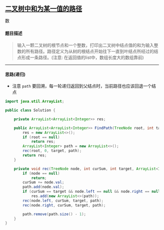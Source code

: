 ## [二叉树中和为某一值的路径](https://www.nowcoder.com/practice/b736e784e3e34731af99065031301bca)

<code style="color: var(--vscode-textPreformat-foreground); font-family: Menlo, Monaco, Consolas, &quot;Droid Sans Mono&quot;, &quot;Courier New&quot;, monospace, &quot;Droid Sans Fallback&quot;; font-size: 14px; line-height: 19px;">数</code>

#### 题目描述

> 输入一颗二叉树的根节点和一个整数，打印出二叉树中结点值的和为输入整数的所有路径。路径定义为从树的根结点开始往下一直到叶结点所经过的结点形成一条路径。(注意: 在返回值的list中，数组长度大的数组靠前)

----

#### 思路(递归)
* 注意 `path` 要回溯，每一轮递归返回到父结点时，当前路径也应该回退一个结点


```java
import java.util.ArrayList;

public class Solution {

    private ArrayList<ArrayList<Integer>> res;

    public ArrayList<ArrayList<Integer>> FindPath(TreeNode root, int target) {
        res = new ArrayList<>();
        if (root == null)
            return res;
        ArrayList<Integer> path = new ArrayList<>();
        rec(root, 0, target, path);
        return res;
    }

    private void rec(TreeNode node, int curSum, int target, ArrayList<Integer> path) {
        if (node == null)
            return;
        curSum += node.val;
        path.add(node.val);
        if (curSum == target && node.left == null && node.right == null)
            res.add(new ArrayList<>(path));
        rec(node.left, curSum, target, path); 
        rec(node.right, curSum, target, path);

        path.remove(path.size() - 1);
    }
}
```
